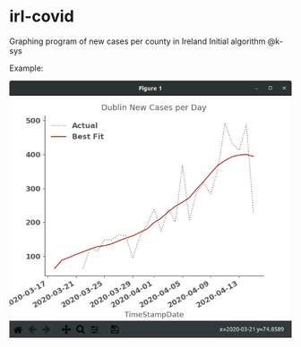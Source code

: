 # irl-covid
Graphing program of new cases per county in Ireland
Initial algorithm @k-sys

Example:

![Graph of new cases in Dublin](dublin-graph.png "Dublin Example")
